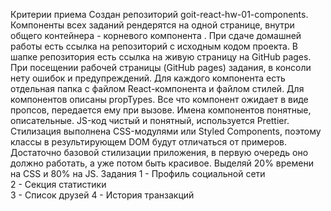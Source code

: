 Критерии приема Создан репозиторий goit-react-hw-01-components. Компоненты всех
заданий рендерятся на одной странице, внутри общего контейнера - корневого
компонента <App>. При сдаче домашней работы есть ссылка на репозиторий с
исходным кодом проекта. В шапке репозитория есть ссылка на живую страницу на
GitHub pages. При посещении рабочей страницы (GitHub pages) задания, в консоли
нету ошибок и предупреждений. Для каждого компонента есть отдельная папка с
файлом React-компонента и файлом стилей. Для компонентов описаны propTypes. Все
что компонент ожидает в виде пропсов, передается ему при вызове. Имена
компонентов понятные, описательные. JS-код чистый и понятный, используется
Prettier. Стилизация выполнена CSS-модулями или Styled Components, поэтому
классы в результирующем DOM будут отличаться от примеров. Достаточно базовой
стилизации приложения, в первую очередь оно должно работать, а уже потом быть
красивое. Выделяй 20% времени на CSS и 80% на JS. Задания 1 - Профиль социальной
сети  
2 - Секция статистики  
3 - Список друзей 4 - История транзакций
